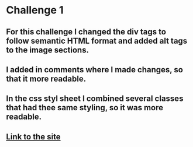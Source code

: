 # Challenge 1

## For this challenge I changed the div tags to follow semantic HTML format and added alt tags to the image sections. 

## I added in comments where I made changes, so that it more readable. 

## In the css styl sheet I combined several classes that had thee same styling, so it was more readable.

##  [Link to the site](https://jeanette-ralph.github.io/challenge-1-Jeanette-Ralph/)   
